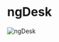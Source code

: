 # ngDesk

![ngDesk]([https://external-content.duckduckgo.com/iu/?u=https%3A%2F%2Fwww.ochobitshacenunbyte.com%2Fwp-content%2Fuploads%2F2015%2F10%2Ficinga-logo.jpg&f=1&nofb=1](https://saasrank.es/producto/ngdesk/))
